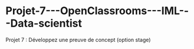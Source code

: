 # Projet-7---OpenClassrooms---IML---Data-scientist
Projet 7 : Développez une preuve de concept (option stage)
